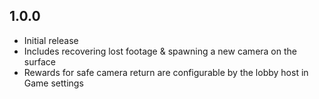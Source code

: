## 1.0.0
- Initial release
- Includes recovering lost footage & spawning a new camera on the surface
- Rewards for safe camera return are configurable by the lobby host in Game settings